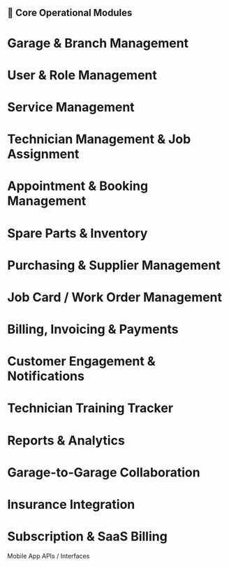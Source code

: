 ## 🎯 Core Operational Modules

# Garage & Branch Management
# User & Role Management
# Service Management
# Technician Management & Job Assignment
# Appointment & Booking Management
# Spare Parts & Inventory
# Purchasing & Supplier Management
# Job Card / Work Order Management
# Billing, Invoicing & Payments
# Customer Engagement & Notifications
# Technician Training Tracker
# Reports & Analytics
# Garage-to-Garage Collaboration
# Insurance Integration
# Subscription & SaaS Billing

Mobile App APIs / Interfaces
